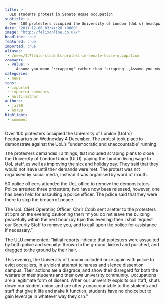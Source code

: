 ```yaml
---
title: >
  ULU students protest in Senate House occupation
subtitle: >
  Over 100 protesters occupied the University of London (UoL’s) headquarters on Wednesday 4 December. The protest took place to demonstrate against the UoL’s “undemocratic and unaccountable” running.
date: "2013-12-06 03:44:28 +0000"
image: "http://felixonline.co.uk/"
headline: true
featured: true
imported: true
aliases:
 - /news/4177/ulu-students-protest-in-senate-house-occupation
comments:
 - value: >
     Assume you mean 'scrapping' rather than 'scraping'.,Assume you mean 'scrapping' rather than 'scraping'.,As a student long ago, I recall the occupation of an "admin corridor", and the complaints of false imprisonment of staff plus threats and intimidation, by a political group. So far, this latest action appears to have avoided infiltration. But a fair press is unlikely for either side; the media will already have a "point of view". <br> <br>Who would students look up to? The press? Bankers ? Parliament? Police? Student protest is not new. So where did the enlightened protesters of the past go in later life? Not into these areas, it seems. <br> <br>Students: do you aim to get into politics and what you would do when you get there? We need you: the current front benches don't have a first eleven of talent and brains between them, and the establishment is split by self interest: press vs parliament vs police vs judiciary etc. <br> <br>To the police, whose interests are you defending and against what? <br> <br>If students are not al
categories:
 - news
tags:
 - imported
 - imported_comments
 - multi-author
authors:
 - jal08
 - nm708
highlights:
 - comment
---
```


Over 100 protesters occupied the University of London (UoL’s) headquarters on Wednesday 4 December. The protest took place to demonstrate against the UoL’s “undemocratic and unaccountable” running.

The protesters demanded 10 things, that included scraping plans to close the University of London Union (ULU), paying the London living wage to UoL staff, as well as improving the sick and holiday pay. They said that they would not leave until their demands were met. The protest was not organised by social media, instead it was organised by word of mouth.

50 police officers attended the UoL office to remove the demonstrators. Police arrested three protesters; two have now been released, however, one has been held for assaulting a police officer. The police said that they were there to stop the breach of peace.

The UoL Chief Operating Officer, Chris Cobb sent a letter to the protesters at 5pm on the evening cautioning them “if you do not leave the building peacefully within the next hour (by 6pm this evening) then I shall request our Security Staff to remove you, and to call upon the police for assistance if necessary.”

The ULU commented: “Initial reports indicate that protesters were assaulted by both police and security: thrown to the ground, kicked and punched, and dragged to the ground by their hair.

This evening, the University of London colluded once again with police to evict occupiers, in a violent attempt to harass and silence dissent on campus. Their actions are a disgrace, and show their disregard for both the welfare of their students and their own university community. Occupations are a legitimate form of dissent. When our university exploits our staff, shuts down our student union, and are utterly unaccountable to the students and staff that give it life and make it function, students have no choice but to gain leverage in whatever way they can.”
